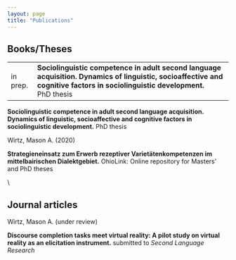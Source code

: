 ```yaml
---
layout: page
title: "Publications"
---
```


## Books/Theses

| | |
---|---
in prep. | **Sociolinguistic competence in adult second language acquisition. Dynamics of linguistic, socioaffective and cognitive factors in sociolinguistic development.** <br> PhD thesis


**Sociolinguistic competence in adult second language acquisition. Dynamics of linguistic, socioaffective and cognitive factors in sociolinguistic development.** 
PhD thesis

Wirtz, Mason A. (2020)

**Strategieneinsatz zum Erwerb rezeptiver Varietätenkompetenzen im mittelbairischen Dialektgebiet.** 
OhioLink: Online repository for Masters' and PhD theses

\\ 

## Journal articles

Wirtz, Mason A. (under review)

**Discourse completion tasks meet virtual reality: A pilot study on virtual reality as an elicitation instrument.**
submitted to *Second Language Research*


